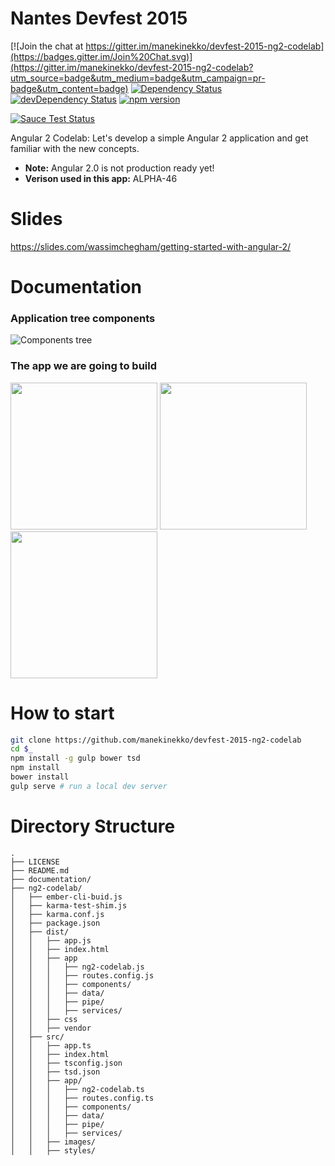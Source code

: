 Nantes Devfest 2015
=======

[![Join the chat at https://gitter.im/manekinekko/devfest-2015-ng2-codelab](https://badges.gitter.im/Join%20Chat.svg)](https://gitter.im/manekinekko/devfest-2015-ng2-codelab?utm_source=badge&utm_medium=badge&utm_campaign=pr-badge&utm_content=badge)
[![Dependency Status](https://david-dm.org/manekinekko/devfest-2015-ng2-codelab.svg)](https://david-dm.org/manekinekko/devfest-2015-ng2-codelab)
[![devDependency Status](https://david-dm.org/manekinekko/devfest-2015-ng2-codelab.svg)](https://david-dm.org/manekinekko/devfest-2015-ng2-codelab#info=devDependencies)
[![npm version](https://badge.fury.io/js/angular2.svg)](http://badge.fury.io/js/angular2)

[![Sauce Test Status](https://saucelabs.com/browser-matrix/angular2-ci.svg)](https://saucelabs.com/u/angular2-ci)


Angular 2 Codelab: Let's develop a simple Angular 2 application and get familiar with the new concepts.

- **Note:** Angular 2.0 is not production ready yet!
- **Verison used in this app:** ALPHA-46

# Slides

https://slides.com/wassimchegham/getting-started-with-angular-2/

# Documentation
### Application tree components

![Components tree](https://github.com/manekinekko/devfest-2015-ng2-codelab/raw/master/documentation/devfest-components-tree-details.png)

### The app we are going to build

<img src="https://github.com/manekinekko/devfest-2015-ng2-codelab/raw/master/documentation/devfest-home.png" width="235px"/>
<img src="https://github.com/manekinekko/devfest-2015-ng2-codelab/raw/master/documentation/devfest-technology.png" width="235px"/>
<img src="https://github.com/manekinekko/devfest-2015-ng2-codelab/raw/master/documentation/devfest-summary.png" width="235px"/>

# How to start

```bash
git clone https://github.com/manekinekko/devfest-2015-ng2-codelab
cd $_
npm install -g gulp bower tsd
npm install
bower install
gulp serve # run a local dev server
```

# Directory Structure

```
.
├── LICENSE
├── README.md
├── documentation/
├── ng2-codelab/
│   ├── ember-cli-buid.js
│   ├── karma-test-shim.js
│   ├── karma.conf.js
│   ├── package.json
│   ├── dist/
│   │   ├── app.js
│   │   ├── index.html
│   │   ├── app
│   │   │   ├── ng2-codelab.js
│   │   │   ├── routes.config.js
│   │   │   ├── components/
│   │   │   ├── data/
│   │   │   ├── pipe/
│   │   │   ├── services/
│   │   ├── css
│   │   ├── vendor
│   ├── src/
│   │   ├── app.ts
│   │   ├── index.html
│   │   ├── tsconfig.json
│   │   ├── tsd.json
│   │   ├── app/
│   │   │   ├── ng2-codelab.ts
│   │   │   ├── routes.config.ts
│   │   │   ├── components/
│   │   │   ├── data/
│   │   │   ├── pipe/
│   │   │   ├── services/
│   │   ├── images/
│   │   ├── styles/
```
